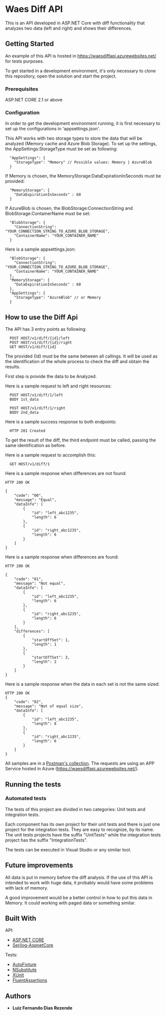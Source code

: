 # Waes Diff API

This is an API developed in ASP.NET Core with diff functionality that analyzes two data (left and right) and shows their differences.

## Getting Started

An example of this API is hosted in https://waesdiffapi.azurewebsites.net/ for tests purposes.

To get started in a development environment, it's only necessary to clone this repository, open the solution and start the project.

### Prerequisites

ASP.NET CORE 2.1 or above

### Configuration

In order to get the development environment running, it is first necessary to set up the configurations in 'appsettings.json'.

This API works with two storage types to store the data that will be analyzed (Memory cache and Azure Blob Storage). To set up the settings, the AppSettings:StorageType must be set as following:

```
  "AppSettings": {
    "StorageType": "Memory" // Possible values: Memory | AzureBlob
  }
```

If Memory is chosen, the MemoryStorage:DataExpirationInSeconds must be provided:

```
  "MemoryStorage": {
    "DataExpirationInSeconds" : 60
  }
```

If AzureBlob is chosen, the BlobStorage:ConnectionString and BlobStorage:ContainerName must be set:

```
  "BlobStorage": {
    "ConnectionString": "YOUR_CONNECTION_STRING_TO_AZURE_BLOB_STORAGE", 
    "ContainerName": "YOUR_CONTAINER_NAME"
  }
```

Here is a sample appsettings.json:

```
  "BlobStorage": {
    "ConnectionString": "YOUR_CONNECTION_STRING_TO_AZURE_BLOB_STORAGE", 
    "ContainerName": "YOUR_CONTAINER_NAME"
  },
  "MemoryStorage": {
    "DataExpirationInSeconds" : 60
  },
  "AppSettings": {
    "StorageType": "AzureBlob" // or Memory
  }
```

## How to use the Diff Api

The API has 3 entry points as following:

```
  POST HOST/v1/diff/{id}/left
  POST HOST/v1/diff/{id}/right
  GET HOST/v1/diff/{id}
```

The provided {Id} must be the same between all callings. It will be used as the identification of the whole process to check the diff and obtain the results.

First step is provide the data to be Analyzed.

Here is a sample request to left and right resources:

```
  POST HOST/v1/diff/1/left
  BODY 1st_data  
```
```
  POST HOST/v1/diff/1/right
  BODY 2nd_data  
```

Here is a sample success response to both endpoints:

```
  HTTP 201 Created
```

To get the result of the diff, the third endpoint must be called, passing the same identification as before.

Here is a sample request to accomplish this:

```
  GET HOST/v1/diff/1
```

Here is a sample response when differences are not found:

```
HTTP 200 OK

{
    "code": "00",
    "message": "Equal",
    "dataInfo": [
        {
            "id": "left_abc1235",
            "length": 6
        },
        {
            "id": "right_abc1235",
            "length": 6
        }
    ]
}
```

Here is a sample response when differences are found:

```
HTTP 200 OK

{
    "code": "01",
    "message": "Not equal",
    "dataInfo": [
        {
            "id": "left_abc1235",
            "length": 6
        },
        {
            "id": "right_abc1235",
            "length": 6
        }
    ],
    "differences": [
        {
            "startOffSet": 1,
            "length": 1
        },
        {
            "startOffSet": 3,
            "length": 2
        }
    ]
}
```

Here is a sample response when the data in each set is not the same sized:

```
HTTP 200 OK
{
    "code": "02",
    "message": "Not of equal size",
    "dataInfo": [
        {
            "id": "left_abc1235",
            "length": 8
        },
        {
            "id": "right_abc1235",
            "length": 6
        }
    ]
}
```

All samples are in a [Postman's collection](https://www.getpostman.com/collections/1aeff3fb3b950742d4c3). The requests are using an APP Service hosted in Azure (https://waesdiffapi.azurewebsites.net/).

## Running the tests

### Automated tests

The tests of this project are divided in two categories: Unit tests and integration tests. 

Each component has its own project for their unit tests and there is just one project for the integration tests. They are easy to recognize, by its name. The unit tests projects have the suffix "UnitTests" while the integration tests project has the suffix "IntegrationTests".

The tests can be executed in Visual Studio or any similar tool.

## Future improvements

All data is put in memory before the diff analysis. If the use of this API is intended to work with huge data, it probably would have some problems with lack of memory.

A good improvement would be a better control in how to put this data in Memory. It could working with paged data or something similar.

## Built With
API:
* [ASP.NET CORE](https://www.asp.net/core/overview/aspnet-vnext) 
* [Serilog-AspnetCore](https://github.com/serilog/serilog-aspnetcore) 

Tests:
* [AutoFixture](https://github.com/AutoFixture/AutoFixture) 
* [NSubstitute](https://github.com/nsubstitute/NSubstitute) 
* [XUnit](https://github.com/xunit/xunit) 
* [FluentAssertions](https://github.com/fluentassertions/fluentassertions) 

## Authors

* **Luiz Fernando Dias Rezende** 
